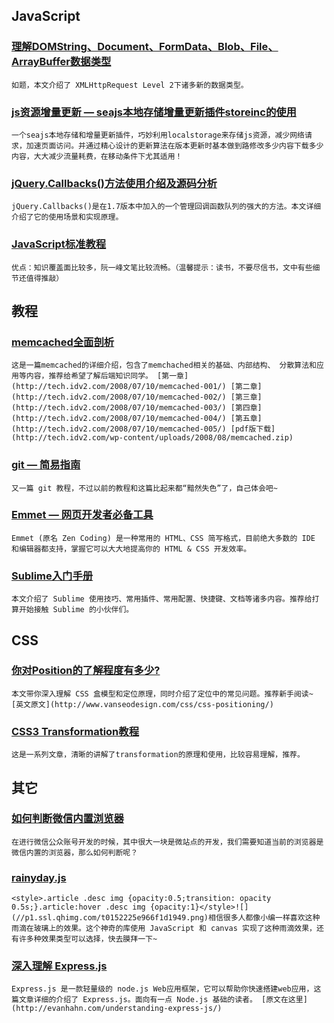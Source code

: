 
## JavaScript

### [理解DOMString、Document、FormData、Blob、File、ArrayBuffer数据类型](http://www.zhangxinxu.com/wordpress/2013/10/understand-domstring-document-formdata-blob-file-arraybuffer/)

    如题，本文介绍了 XMLHttpRequest Level 2下诸多新的数据类型。

### [js资源增量更新 — seajs本地存储增量更新插件storeinc的使用](http://my.oschina.net/luyongfugx/blog/168738)

    一个seajs本地存储和增量更新插件，巧妙利用localstorage来存储js资源，减少网络请求，加速页面访问。并通过精心设计的更新算法在版本更新时基本做到路修改多少内容下载多少内容，大大减少流量耗费，在移动条件下尤其适用！

### [jQuery.Callbacks()方法使用介绍及源码分析](http://www.cnblogs.com/aaronjs/p/3342344.html)

    jQuery.Callbacks()是在1.7版本中加入的一个管理回调函数队列的强大的方法。本文详细介绍了它的使用场景和实现原理。

### [JavaScript标准教程](http://javascript.ruanyifeng.com/)

    优点：知识覆盖面比较多，阮一峰文笔比较流畅。（温馨提示：读书，不要尽信书，文中有些细节还值得推敲）

## 教程

### [memcached全面剖析](http://tech.idv2.com/2008/07/10/memcached-001/)

    这是一篇memcached的详细介绍，包含了memchached相关的基础、内部结构、 分散算法和应用等内容，推荐给希望了解后端知识同学。 [第一章](http://tech.idv2.com/2008/07/10/memcached-001/) [第二章](http://tech.idv2.com/2008/07/10/memcached-002/) [第三章](http://tech.idv2.com/2008/07/10/memcached-003/) [第四章](http://tech.idv2.com/2008/07/10/memcached-004/) [第五章](http://tech.idv2.com/2008/07/10/memcached-005/) [pdf版下载](http://tech.idv2.com/wp-content/uploads/2008/08/memcached.zip)

### [git — 简易指南](http://rogerdudler.github.io/git-guide/index.zh.html)

    又一篇 git 教程，不过以前的教程和这篇比起来都“黯然失色”了，自己体会吧~

### [Emmet — 网页开发者必备工具](http://yanxyz.github.io/emmet-docs/)

    Emmet (原名 Zen Coding) 是一种常用的 HTML、CSS 简写格式，目前绝大多数的 IDE 和编辑器都支持，掌握它可以大大地提高你的 HTML & CSS 开发效率。

### [Sublime入门手册](https://github.com/jikeytang/sublime-text)

    本文介绍了 Sublime 使用技巧、常用插件、常用配置、快捷键、文档等诸多内容。推荐给打算开始接触 Sublime 的小伙伴们。

## CSS

### [你对Position的了解程度有多少?](http://www.cnblogs.com/WhiteCusp/p/3365543.html)

    本文带你深入理解 CSS 盒模型和定位原理，同时介绍了定位中的常见问题。推荐新手阅读~ [英文原文](http://www.vanseodesign.com/css/css-positioning/)

### [CSS3 Transformation教程](http://www.sitepoint.com/css3-transformations-101/)

    这是一系列文章，清晰的讲解了transformation的原理和使用，比较容易理解，推荐。

## 其它

### [如何判断微信内置浏览器](http://blog.wpjam.com/m/is_weixin/)

    在进行微信公众账号开发的时候，其中很大一块是微站点的开发，我们需要知道当前的浏览器是微信内置的浏览器，那么如何判断呢？

### [rainyday.js](http://maroslaw.github.io/rainyday.js/)

    <style>.article .desc img {opacity:0.5;transition: opacity 0.5s;}.article:hover .desc img {opacity:1}</style>![](//p1.ssl.qhimg.com/t0152225e966f1d1949.png)相信很多人都像小编一样喜欢这种雨滴在玻璃上的效果。这个神奇的库使用 JavaScript 和 canvas 实现了这种雨滴效果，还有许多种效果类型可以选择，快去膜拜一下~

### [深入理解 Express.js](http://blog.jobbole.com/41325/)

    Express.js 是一款轻量级的 node.js Web应用框架，它可以帮助你快速搭建web应用，这篇文章详细的介绍了 Express.js。面向有一点 Node.js 基础的读者。 [原文在这里](http://evanhahn.com/understanding-express-js/)
